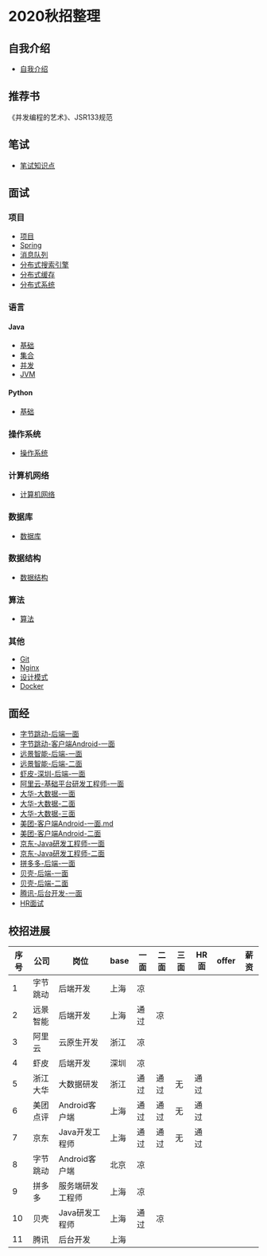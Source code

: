 # 2020秋招整理

## 自我介绍

- [自我介绍](./01_自我介绍.md)

## 推荐书

《并发编程的艺术》、JSR133规范

## 笔试

- [笔试知识点](./02_笔试知识点.md)

## 面试

### 项目

- [项目](./03_项目.md)
- [Spring](./05_Spring.md)
- [消息队列](./06_消息队列MQ.md)
- [分布式搜索引擎](./07_分布式搜索引擎Elasticsearch.md)
- [分布式缓存](./18_分布式缓存.md)
- [分布式系统](./22_分布式系统.md)

### 语言

#### Java

- [基础](./04_Java.md)
- [集合](./20_集合.md)
- [并发](./19_并发.md)
- [JVM](./21_JVM.md)

#### Python

- [基础](./08_Python.md)

### 操作系统

- [操作系统](./09_操作系统.md)

### 计算机网络

- [计算机网络](./11_计算机网络.md)

### 数据库

- [数据库](./12_数据库.md)

### 数据结构

- [数据结构](./13_数据结构.md)

### 算法

- [算法](./14_算法.md)

### 其他

- [Git](./15_Git.md)
- [Nginx](./16_Nginx.md)
- [设计模式](./17_设计模式.md)
- [Docker](./23_Docker.md)

## 面经

- [字节跳动-后端一面](./面经/01_字节跳动-上海-后端一面.md) 
- [字节跳动-客户端Android-一面](./面经/12_字节跳动-客户端Android-一面.md)
- [远景智能-后端-一面](./面经/02_远景智能-后端-一面.md) 
- [远景智能-后端-二面](./面经/13_远景智能-后端-二面.md)
- [虾皮-深圳-后端-一面](./面经/03_虾皮-后端-一面.md) 
- [阿里云-基础平台研发工程师-一面](./面经/04_阿里云-基础平台研发工程师-一面.md) 
- [大华-大数据-一面](./面经/05_大华-大数据-一面.md)
- [大华-大数据-二面](./面经/07_大华-大数据-二面.md)
- [大华-大数据-三面](./面经/08_大华-大数据-三面.md)
- [美团-客户端Android-一面.md](./面经/06_美团-客户端Android-一面.md)
- [美团-客户端Android-二面](./面经/09_美团-客户端Android-二面.md)
- [京东-Java研发工程师-一面](./面经/11_京东-Java研发工程师-一面.md)
- [京东-Java研发工程师-二面](./面经/17_京东-Java研发工程师-二面.md)
- [拼多多-后端-一面](./面经/14_拼多多-后端-一面.md)
- [贝壳-后端-一面](./面经/15_贝壳-后端-一面.md)
- [贝壳-后端-二面](./面经/16_贝壳-后端-二面.md)
- [腾讯-后台开发-一面](./面经/18_腾讯-后台开发-一面.md)
- [HR面试](./面经/10_HR面试.md)

## 校招进展

| 序号 | 公司     | 岗位             | base | 一面 | 二面 | 三面 | HR面 | offer | 薪资 |
| ---- | -------- | ---------------- | ---- | ---- | ---- | ---- | ---- | ----- | ---- |
| 1    | 字节跳动 | 后端开发         | 上海 | 凉   |      |      |      |       |      |
| 2    | 远景智能 | 后端开发         | 上海 | 通过 | 凉   |      |      |       |      |
| 3    | 阿里云   | 云原生开发       | 浙江 | 凉   |      |      |      |       |      |
| 4    | 虾皮     | 后端开发         | 深圳 | 凉   |      |      |      |       |      |
| 5    | 浙江大华 | 大数据研发       | 浙江 | 通过 | 通过 | 无   | 通过 |       |      |
| 6    | 美团点评 | Android客户端    | 上海 | 通过 | 通过 | 无   | 通过 |       |      |
| 7    | 京东     | Java开发工程师   | 上海 | 通过 | 通过 | 无   | 通过 |       |      |
| 8    | 字节跳动 | Android客户端    | 北京 | 凉   |      |      |      |       |      |
| 9    | 拼多多   | 服务端研发工程师 | 上海 | 凉   |      |      |      |       |      |
| 10   | 贝壳     | Java研发工程师   | 上海 | 通过 | 凉   |      |      |       |      |
| 11   | 腾讯     | 后台开发         | 上海 |      |      |      |      |       |      |

